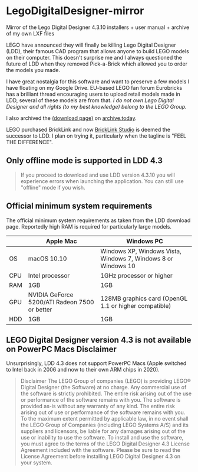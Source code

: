 # LegoDigitalDesigner-mirror
Mirror of the Lego Digital Designer 4.3.10 installers + user manual + archive of my own LXF files

LEGO have announced they will finally be killing Lego Digital Designer (LDD), their famous CAD program that allows anyone to build LEGO models on their computer. This doesn't surprise me and I always questioned the future of LDD when they removed Pick-a-Brick which allowed you to order the models you made.

I have great nostalgia for this software and want to preserve a few models I have floating on my Google Drive. EU-based LEGO fan forum Eurobricks has a brilliant thread encouraging users to upload retail models made in LDD, several of these models are from that. *I do not own Lego Digital Designer and all rights (to my best knowledge) belong to the LEGO Group.*

I also archived the [(download page)](https://www.lego.com/en-us/ldd) on [archive.today](https://archive.fo/rQ6E2).

LEGO purchased BrickLink and now [BrickLink Studio](https://www.bricklink.com/v3/studio/download.page) is deemed the successor to LDD. I plan on trying it, particularly when the tagline is "FEEL THE DIFFERENCE".

## Only offline mode is supported in LDD 4.3

>If you proceed to download and use LDD version 4.3.10 you will experience errors when launching the application. You can still use "offline" mode if you wish.

## Official minimum system requirements

The official minimum system requirements as taken from the LDD download page. Reportedly high RAM is required for particularly large models.

| &nbsp; | Apple Mac | Windows PC |
|--------|-----------| -----------|
| OS  | macOS 10.10  | Windows XP, Windows Vista, Windows 7, Windows 8 or Windows 10 |
| CPU | Intel processor  | 1GHz processor or higher |
| RAM | 1GB  | 1GB |
| GPU | NVIDIA GeForce 5200/ATI Radeon 7500 or better | 128MB graphics card (OpenGL 1.1 or higher compatible)  |
| HDD | 1GB | 1GB |

## LEGO Digital Designer version 4.3 is not available on PowerPC Macs Disclaimer

Unsurprisingly, LDD 4.3 does not support PowerPC Macs (Apple switched to Intel back in 2006 and now to their own ARM chips in 2020).

> Disclaimer The LEGO Group of companies (LEGO) is providing LEGO® Digital Designer (the Software) at no charge. Any commercial use of the software is strictly prohibited. The entire risk arising out of the use or performance of the software remains with you. The software is provided as-is without any warranty of any kind. The entire risk arising out of use or performance of the software remains with you. To the maximum extent permitted by applicable law, in no event shall the LEGO Group of Companies (including LEGO Systems A/S) and its suppliers and licensors, be liable for any damages arising out of the use or inability to use the software. To install and use the software, you must agree to the terms of the LEGO Digital Designer 4.3 License Agreement included with the software. Please be sure to read the License Agreement before installing LEGO Digital Designer 4.3 on your system.